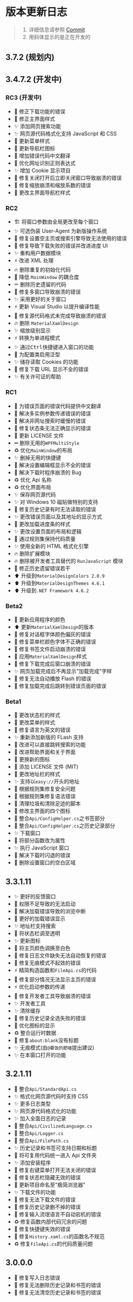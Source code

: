 # 版本更新日志

> 1. 详细信息请参照 [Commit]
> 2. 用斜体显示的是正在开发的

## 3.7.2 (规划内)

## 3.4.7.2 (开发中)

### RC3 (开发中)

+ :bug: 修正下载功能的错误
+ :lipstick: 修正主界面样式
+ :sparkles: 添加网页搜索功能
+ :sparkles: 网页源代码格式化支持 JavaScript 和 CSS
+ :lipstick: 更新菜单样式
+ :lipstick: 更新导航栏图标
+ :children_crossing: 增加错误代码中文翻译
+ :children_crossing: 优化网址识别正则表达式
+ :sparkles: 增加 Cookie 显示项目
+ :bug: 修复关闭打开后立即关闭窗口导致崩溃的错误
+ :bug: 修复缩放崩溃和缩放系数的错误
+ :lipstick: 更改主界面导航栏样式

### RC2

+ :building_construction: 将窗口参数由全局更改至每个窗口
+ :sparkles: 可选伪装 User-Agent 为新版操作系统
+ :bug: 修复设置空主页或搜索引擎导致无法使用的错误
+ :bug: 修复导致下载失败的错误并改进进度 UI
+ :sparkles: 重构用户数据模块
+ :zap: 改进 XML 处理
+ :fire: 删除重复的初始化代码
+ :bug: 降低 `MainWindow` 的耦合度
+ :coffin: 删除历史遗留的代码
+ :bug: 修复多窗口导致崩溃的错误
+ :sparkles: 采用更好的关于窗口
+ :zap: 更新 Visual Studio 以提升编译性能
+ :bug: 修复源代码格式未完成导致崩溃的错误
+ :fire: 删除 `MaterialXamlDesign`
+ :sparkles: 缩放级别显示
+ :zap: 转换为单进程模式
+ :sparkles: 通过<kbd>Ctrl</kbd>快捷键进入窗口的功能
+ :bug: 为配置类启用泛型
+ :sparkles: 储存读取 Cookies 的功能
+ :bug: 修复下载 URL 显示不全的错误
+ :sparkles: 有关许可证的帮助

### RC1

+ :children_crossing: 为错误页面的错误代码提供中文翻译
+ :bug: 解决多实例参数传递错误的错误
+ :bug: 解决非网址搜索时缓慢的错误
+ :bug: 修复状态条无法正确显示的错误
+ :page_facing_up: 更新 LICENSE 文件
+ :heavy_minus_sign: 删除无用的`WPFMultiStyle`
+ :recycle: 优化`MainWindow`的布局
+ :sparkles: 删掉无用的快捷键
+ :bug: 解决设置编辑框显示不全的错误
+ :bug: 解决下载时程序崩溃的 Bug
+ :recycle: 优化 Api 名称
+ :recycle: 优化界面布局
+ :sparkles: 保存网页源代码
+ :sparkles: 对 Windows 10 磁贴做特别的支持
+ :bug: 修复历史记录有时无法读取的错误
+ :sparkles: 更改错误页面以及其地址的显示方式
+ :lipstick: 更改加载进度条的样式
+ :sparkles: 更改设置页面的布局和逻辑
+ :bug: 通过规则集保持代码质量
+ :sparkles: 使用全新的 HTML 格式化引擎
+ :fire: 删除扩展模块
+ :fire: 删除被开发者工具替代的 `RunJavaScript` 模块
+ :bug: 修正历史遗留错误若干
+ :arrow_up: 升级到`MaterialDesignColors 2.0.9`
+ :arrow_up: 升级到`MaterialDesignThemes 4.6.1`
+ :arrow_up: 升级到`.NET Framework 4.6.2`

### Beta2

+ :art: 更新应用程序的颜色
+ :arrow_up: 更新`MaterialXamlDesign`的版本
+ :bug: 修复对话框字体颜色偏灰的错误
+ :bug: 修复菜单栏颜色字体不正确的错误
+ :bug: 修复书签文件启动崩溃的错误
+ :lipstick: 应用`MaterialXamlDesign`样式
+ :bug: 修复下载完成后窗口崩溃的错误
+ :sparkles: 网页加载完成后不再显示"加载完成"字样
+ :bug: 修复无法自动播放 Flash 的错误
+ :bug: 修复加载完成后跳转到错误页面的错误

### Beta1

+ :lipstick: 更改状态栏的样式
+ :lipstick: 更改菜单的样式
+ :bug: 修复语言为英文的错误
+ :sparkles: 重新添加新版的 FLash 支持
+ :bug: 改进可以直接跳转搜索的功能
+ :children_crossing: 改进帮助界面和关于界面
+ :bento: 更换新的图标
+ :page_facing_up: 添加 LICENSE 文件 (MIT)
+ :lipstick: 更改地址栏的样式
+ :sparkles: 支持以`easy://`开头的地址
+ :rotating_light: 根据规则集修复安全问题
+ :rotating_light: 根据规则集修复语法错误
+ :bento: 清理垃圾和清除足迹的脚本
+ :bento: 修改主界面的四个图标
+ :art: 整合`Api/ConfigHelper.cs`之书签部分
+ :art: 整合`Api/ConfigHelper.cs`之历史记录部分
+ :sparkles: 下载窗口
+ :art: 将部分函数改为属性
+ :sparkles: 执行 JavaScript 窗口
+ :bug: 解决下载时闪退的错误
+ :bug: 删除设置窗口的空白区域

## 3.3.1.11

+ :sparkles: 更好的反馈窗口
+ :bug: 权限不足导致的无法启动
+ :bug: 解决加载错误导致的浏览中断
+ :children_crossing: 更好的加载错误显示
+ :sparkles: 地址栏支持搜索
+ :lipstick: 将状态栏调至透明
+ :sparkles: 更新图标
+ :lipstick: 将主页颜色调换至白色
+ :bug: 修复日志文件缺失无法自动恢复的错误
+ :bug: 修复无痕模式不起效的错误
+ :zap: 精简构造函数和`FileApi.cs`的代码
+ :bug: 修复部分情况无法显示主页的错误
+ :zap: 优化启动参数的传递
+ :bug: 修复开发者工具导致崩溃的错误
+ :sparkles: 开发者工具
+ :sparkles: 清除缓存
+ :bug: 修复历史记录全选失败的错误
+ :bento: 优化图标的显示
+ :recycle: 整合运行时数据
+ :bug: 修复`about:blank`没有标题
+ :sparkles: 无痕模式(由`@要饭的肥喵`提出建议)
+ :sparkles: 在本窗口打开的功能

## 3.2.1.11

+ :art: 整合`Api/StandardApi.cs`
+ :sparkles: 格式化网页源代码时支持 CSS
+ :sparkles: 更多日志类型
+ :sparkles: 网页源代码格式化的功能
+ :sparkles: 加入全面日志的记录
+ :art: 整合`Api/CivilizedLanguage.cs`
+ :art: 整合`Api/Logger.cs`
+ :art: 整合`Api/FilePath.cs`
+ :sparkles: 历史记录和书签可支持日期和标题
+ :art: 将可复用代码统一进入 Api 文件夹
+ :sparkles: 添加安装程序
+ :bug: 修复右键菜单打开无法关闭的错误
+ :bug: 修复状态栏隐藏无效的错误
+ :bug: 更新项目命名至"极简浏览器"
+ :sparkles: 下载文件的功能
+ :bug: 修复无法下载文件的错误
+ :bug: 修复历史记录删不掉的错误
+ :bug: 修复输入流氓语言不自动宕机的错误
+ :recycle: 修复函数内部代码冗余的问题
+ :bug: 修复快捷键失效的错误
+ :art: 修复`History.xaml.cs`的函数名不规范
+ :recycle: 修复`FileApi.cs`的代码质量问题

## 3.0.0.0

+ :bug: 修复写入日志错误
+ :bug: 修复无法删除历史记录和书签的错误
+ :bug: 修复无法清空历史记录和书签的错误

[Commit]: https://github.com/KaiHuaDou/EasyBrowserAdvanced/commits/main/
